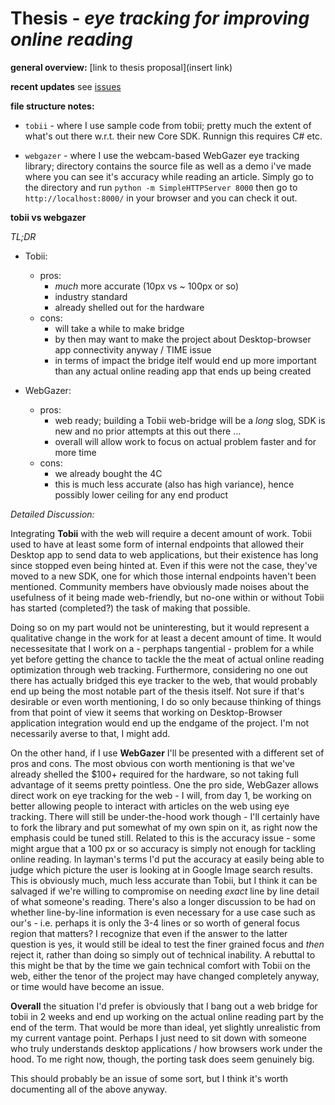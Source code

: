 # Thesis - *eye tracking for improving online reading* 

**general overview:** [link to thesis proposal](insert link)

**recent updates** see [issues](https://github.com/ahsanazim/thesis/issues)

**file structure notes:**

- `tobii` - where I use sample code from tobii; pretty much the extent of what's out there w.r.t. their new Core SDK. Runnign this requires C# etc. 

- `webgazer` - where I use the webcam-based WebGazer eye tracking library; directory contains the source file as well as a demo i've made where you can see it's accuracy while reading an article. Simply go to the directory and run `python -m SimpleHTTPServer 8000` then go to `http://localhost:8000/` in your browser and you can check it out.


**tobii vs webgazer**

*TL;DR*

- Tobii:
	- pros:
		- *much* more accurate (10px vs ~ 100px or so)
		- industry standard
		- already shelled out for the hardware
	- cons:
		- will take a while to make bridge
		- by then may want to make the project about Desktop-browser app connectivity anyway / TIME issue
		- in terms of impact the bridge itelf would end up more important than any actual online reading app that ends up being created

- WebGazer:
	- pros:
		- web ready; building a Tobii web-bridge will be a *long* slog, SDK is new and no prior attempts at this out there ...
		- overall will allow work to focus on actual problem faster and for more time
	- cons:
		- we already bought the 4C
		- this is much less accurate (also has high variance), hence possibly lower ceiling for any end product

*Detailed Discussion:*

Integrating **Tobii** with the web will require a decent amount of work. Tobii used to have at least some form of internal endpoints that allowed their Desktop app to send data to web applications, but their existence has long since stopped even being hinted at. Even if this were not the case, they've moved to a new SDK, one for which those internal endpoints haven't been mentioned. Community members have obviously made noises about the usefulness of it being made web-friendly, but no-one within or without Tobii has started (completed?) the task of making that possible.

Doing so on my part would not be uninteresting, but it would represent a qualitative change in the work for at least a decent amount of time. It would necessesitate that I work on a - perphaps tangential - problem for a while yet before getting the chance to tackle the the meat of actual online reading optimization through web tracking. Furthermore, considering no one out there has actually bridged this eye tracker to the web, that would probably end up being the most notable part of the thesis itself. Not sure if that's desirable or even worth mentioning, I do so only because thinking of things from that point of view it seems that working on Desktop-Browser application integration would end up the endgame of the project. I'm not necessarily averse to that, I might add. 

On the other hand, if I use **WebGazer** I'll be presented with a different set of pros and cons. The most obvious con worth mentioning is that we've already shelled the $100+ required for the hardware, so not taking full advantage of it seems pretty pointless. One the pro side, WebGazer allows direct work on eye tracking for the web - I will, from day 1, be working on better allowing people to interact with articles on the web using eye tracking. There will still be under-the-hood work though - I'll certainly have to fork the library and put somewhat of my own spin on it, as right now the emphasis could be tuned still. Related to this is the accuracy issue - some might argue that a 100 px or so accuracy is simply not enough for tackling online reading. In layman's terms I'd put the accuracy at easily being able to judge which picture the user is looking at in Google Image search results. This is obviously much, much less accurate than Tobii, but I think it can be salvaged if we're willing to compromise on needing *exact* line by line detail of what someone's reading. There's also a longer discussion to be had on whether line-by-line information is even necessary for a use case such as our's - i.e. perhaps it is only the 3-4 lines or so worth of general focus region that matters? I recognize that even if the answer to the latter question is yes, it would still be ideal to test the finer grained focus and *then* reject it, rather than doing so simply out of technical inability. A rebuttal to this might be that by the time we gain technical comfort with Tobii on the web, either the tenor of the project may have changed completely anyway, or time would have become an issue. 

**Overall** the situation I'd prefer is obviously that I bang out a web bridge for tobii in 2 weeks and end up working on the actual online reading part by the end of the term. That would be more than ideal, yet slightly unrealistic from my current vantage point. Perhaps I just need to sit down with someone who truly understands desktop applications / how browsers work under the hood. To me right now, though, the porting task does seem genuinely big.

This should probably be an issue of some sort, but I think it's worth documenting all of the above anyway.

